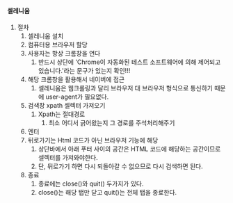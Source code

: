 #### 셀레니움 

1. 절차
   1. 셀레니움 설치
   2. 컴퓨터용 브라우저 할당
   3. 사용자는 항상 크롬창을 연다
      1. 반드시 상단에 'Chrome이 자동화된 테스트 소프트웨어에 의해 제어되고 있습니다.'라는 문구가 있는지 확인!!!
   4. 해당 크롬창을 활용해서 네이버에 접근
      1. 셀레니움은 웹크롤링과 달리 브라우저 대 브라우저 형식으로 통신하기 때문에 user-agent가 필요없다.
   5. 검색창 xpath 셀렉터 가져오기
      1. Xpath는 절대경로
         1. 최소 어디서 긁어왔는지 그 경로를 주석처리해주기
   6. 엔터
   7. 뒤로가기는 Html 코드가 아닌 브라우저 기능에 해당
      1. 상단바에서 아래 푸터 사이의 공간은 HTML 코드에 해당하는 공간이므로 셀렉터를 가져와야한다.
      2. 단, 뒤로가기 하면 다시 되돌아갈 수 없으므로 다시 검색하면 된다.
   8. 종료
      1. 종료에는 close()와 quit() 두가지가 있다.
      2. close()는 해당 탭만 닫고 quit()는 전체  탭을 종료한다.


